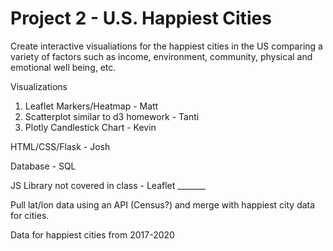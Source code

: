 # Project 2 - U.S. Happiest Cities

Create interactive visualiations for the happiest cities in the US comparing a variety of factors such as income, environment, community, physical and emotional well being, etc.

Visualizations
1. Leaflet Markers/Heatmap - Matt
2. Scatterplot similar to d3 homework - Tanti
3. Plotly Candlestick Chart - Kevin

HTML/CSS/Flask - Josh

Database - SQL 

JS Library not covered in class - Leaflet _______

Pull lat/lon data using an API (Census?) and merge with happiest city data for cities. 

Data for happiest cities from 2017-2020


